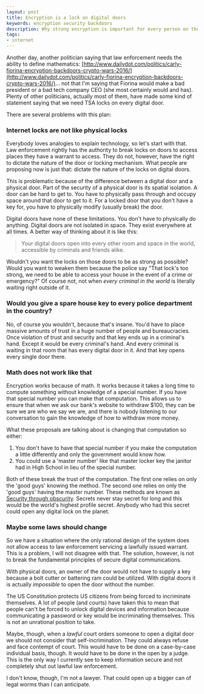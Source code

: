```yaml
---
layout: post
title: Encryption is a lock on digital doors
keywords: encryption security backdoors
description: Why strong encryption is important for every person on the Internet
tags:
- internet
---
```


Another day, another politician saying that law enforcement needs the ability to define mathematics: [http://www.dailydot.com/politics/carly-fiorina-encryption-backdoors-crypto-wars-2016/](http://www.dailydot.com/politics/carly-fiorina-encryption-backdoors-crypto-wars-2016/)...  not that I'm saying that Fiorina would make a bad president or a bad tech company CEO (she most certainly would and has).  Plenty of other politicians, actually most of them, have made some kind of statement saying that we need TSA locks on every digital door.

There are several problems with this plan:


### Internet locks are not like physical locks

Everybody loves analogies to explain technology, so let's start with that.  Law enforcement rightly has the authority to break locks on doors to access places they have a warrant to access.  They do not, however, have the right to dictate the nature of the door or locking mechanism.  What people are proposing now is just that: dictate the nature of the locks on digital doors. 

This is problematic because of the difference between a digital door and a physical door.  Part of the security of a physical door is its spatial isolation.  A door can be hard to get to.  You have to physically pass through and occupy space around that door to get to it.  For a locked door that you don't have a key for, you have to physically modify (usually break) the door.  

Digital doors have none of these limitations.  You don't have to physically do anything.  Digital doors are not isolated in space.  They exist everywhere at all times.  A better way of thinking about it is like this: 

> Your digital doors open into every other room and space in the world, accessible by criminals and friends alike.

Wouldn't you want the locks on those doors to be as strong as possible?  Would you want to weaken them because the police say "That lock's too strong, we need to be able to access your house in the event of a crime or emergency?"  Of course not, not when *every criminal in the world* is literally waiting right outside of it.
   

### Would you give a spare house key to every police department in the country?

No, of course you wouldn't, because that's insane.  You'd have to place massive amounts of trust in a huge number of people and bureaucracies.  Once violation of trust and security and that key ends up in a criminal's hand.  Except it would be every criminal's hand.  And every criminal is waiting in that room that has every digital door in it.  And that key opens every single door there.


### Math does not work like that

Encryption works because of math.  It works because it takes a long time to compute something without knowledge of a special number.  If you have that special number you can make that computation.  This allows us to ensure that when we ask our bank's website to withdraw $100, they can be sure we are who we say we are, and there is nobody listening to our conversation to gain the knowledge of how to withdraw more money.

What these proposals are talking about is changing that computation so either:

1. You don't have to have that special number if you make the computation a little differently and only the government would know how.
2. You could use a 'master number' like that master locker key the janitor had in High School in lieu of the special number.

Both of these break the trust of the computation.  The first one relies on only the 'good guys' knowing the method.  The second one relies on only the 'good guys' having the master number.  These methods are known as [Security through obscurity](https://en.wikipedia.org/wiki/Security_through_obscurity).  Secrets never stay secret for long and this would be the world's highest profile secret.  Anybody who had this secret could open any digital lock on the planet.


### Maybe some laws should change

So we have a situation where the only rational design of the system does not allow access to law enforcement servicing a lawfully issued warrant.  This is a problem, I will not disagree with that.  The solution, however, is not to break the fundamental principles of secure digital communications.

With physical doors, an owner of the door would not have to supply a key because a bolt cutter or battering ram could be utilized.  With digital doors it is actually *impossible* to open the door without the number.

The US Constitution protects US citizens from being forced to incriminate themselves.  A lot of people (and courts) have taken this to mean that people can't be forced to unlock digital devices and information because communicating a password or key would be incriminating themselves.  This is not an unrational position to take.

Maybe, though, when a *lawful* court orders someone to open a digital door we should not consider that self-incrimination.  They could always refuse and face contempt of court.  This would have to be done on a case-by-case individual basis, though.  It would have to be done in the open by a judge.  This is the only way I currently see to keep information secure and not completely shut out lawful law enforcement.

I don't know, though, I'm not a lawyer.  That could open up a bigger can of legal worms than I can anticipate.
